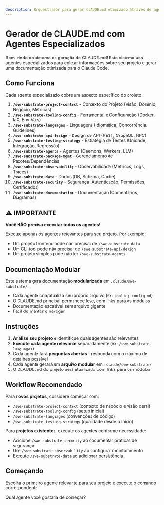 ```yaml
---
description: Orquestrador para gerar CLAUDE.md otimizado através de agentes especializados
---
```


# Gerador de CLAUDE.md com Agentes Especializados

Bem-vindo ao sistema de geração de CLAUDE.md! Este sistema usa agentes especializados para coletar informações sobre seu projeto e gerar uma documentação otimizada para o Claude Code.

## Como Funciona

Cada agente especializado cobre um aspecto específico do projeto:

1. **`/swe-substrate-project-context`** - Contexto do Projeto (Visão, Domínio, Negócio, Métricas)
2. **`/swe-substrate-tooling-config`** - Ferramental e Configuração (Docker, IaC, Env Vars)
3. **`/swe-substrate-languages`** - Linguagens (Idiomática, Concorrência, Guidelines)
4. **`/swe-substrate-api-design`** - Design de API (REST, GraphQL, RPC)
5. **`/swe-substrate-testing-strategy`** - Estratégia de Testes (Unidade, Integração, Regressão)
6. **`/swe-substrate-agents`** - Agentes (Daemons, Workers, LLM)
7. **`/swe-substrate-package-mgmt`** - Gerenciamento de Pacotes/Dependências
8. **`/swe-substrate-observability`** - Observabilidade (Métricas, Logs, Traces)
9. **`/swe-substrate-data`** - Dados (DB, Schema, Cache)
10. **`/swe-substrate-security`** - Segurança (Autenticação, Permissões, Certificados)
11. **`/swe-substrate-documentation`** - Documentação (Comentários, Diagramas)

## ⚠️ IMPORTANTE

**Você NÃO precisa executar todos os agentes!**

Execute apenas os agentes relevantes para seu projeto. Por exemplo:
- Um projeto frontend pode não precisar de `/swe-substrate-data`
- Um CLI tool pode não precisar de `/swe-substrate-api-design`
- Um projeto simples pode não ter `/swe-substrate-agents`

## Documentação Modular

Este sistema gera documentação **modularizada** em `.claude/swe-substrate/`:

- Cada agente cria/atualiza seu próprio arquivo (ex: `tooling-config.md`)
- O CLAUDE.md principal permanece leve, com links para os módulos
- Documentação escalável sem arquivo gigante
- Fácil de manter e navegar

## Instruções

1. **Analise seu projeto** e identifique quais agentes são relevantes
2. **Execute cada agente relevante** separadamente (ex: `/swe-substrate-languages`)
3. Cada agente fará **perguntas abertas** - responda com o máximo de detalhes possível
4. Cada agente gerará um **arquivo modular** em `.claude/swe-substrate/`
5. O CLAUDE.md do projeto será atualizado com links para os módulos

## Workflow Recomendado

Para **novos projetos**, considere começar com:
- `/swe-substrate-project-context` (contexto de negócio e visão geral)
- `/swe-substrate-tooling-config` (setup inicial)
- `/swe-substrate-languages` (convenções de código)
- `/swe-substrate-testing-strategy` (qualidade desde o início)

Para **projetos existentes**, execute os agentes conforme necessidade:
- Adicione `/swe-substrate-security` ao documentar práticas de segurança
- Use `/swe-substrate-observability` ao configurar monitoramento
- Execute `/swe-substrate-data` ao adicionar persistência

## Começando

Escolha o primeiro agente relevante para seu projeto e execute o comando correspondente.

Qual agente você gostaria de começar?
